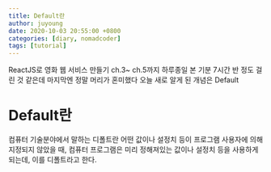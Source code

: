 ```yaml
---
title: Default란
author: juyoung
date: 2020-10-03 20:55:00 +0800
categories: [diary, nomadcoder]
tags: [tutorial]
---
```


ReactJS로 영화 웹 서비스 만들기 ch.3~ ch.5까지 하루종일 본 기분
7시간 반 정도 걸린 것 같은데 마지막엔 정말 머리가 혼미했다
오늘 새로 알게 된 개념은 Default
# Default란
컴퓨터 기술분야에서 말하는 디폴트란 어떤 값이나 설정치 등이 프로그램 사용자에 의해 지정되지 않았을 때, 컴퓨터 프로그램은 미리 정해져있는 값이나 설정치 등을 사용하게 되는데, 이를 디폴트라고 한다. 

